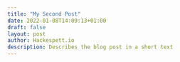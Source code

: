 ```yaml
---
title: "My Second Post"
date: 2022-01-08T14:09:13+01:00
draft: false
layout: post
author: Hackespett.io
description: Describes the blog post in a short text
---
```





